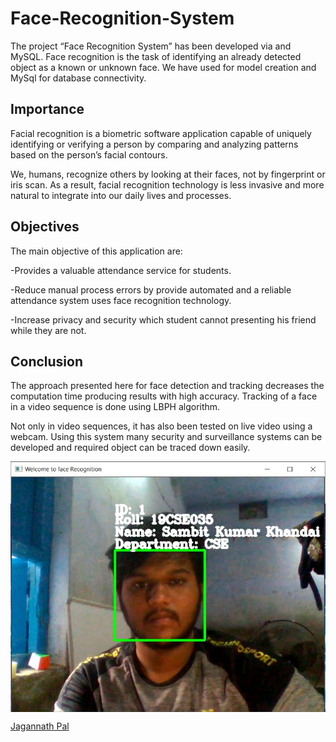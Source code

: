 # Face-Recognition-System

The project “Face Recognition System” has been developed via  and MySQL. Face recognition is the task of identifying an already detected object as a known or unknown face.
We have used  for model creation and MySql for database connectivity.

## Importance
Facial recognition is a biometric software application capable of uniquely identifying or verifying a person by comparing and analyzing patterns based on the person’s facial contours. 

We, humans, recognize others by looking at their faces, not by fingerprint or iris scan. As a result, facial recognition technology is less invasive and more natural to integrate into our daily lives and processes.

## Objectives

The main objective of this application are:

-Provides a valuable attendance service for students.

-Reduce manual process errors by provide automated and a reliable attendance system uses face recognition technology.

-Increase privacy and security which student cannot presenting  his friend while they are not.



## Conclusion

The approach presented here for face detection and tracking decreases the computation time producing results with high accuracy. Tracking of a face in a video sequence is done using LBPH algorithm. 

Not only in video sequences, it has also been tested on live video using a webcam. Using this system many security and surveillance systems can be developed and required object can be traced down easily.



<img align="center" alt="output"  src="https://github.com/Jagannath8/Face-Recognition-System/blob/main/ss/output.JPG" />

<a href="https://github.com/Jagannath8">Jagannath Pal</a>
